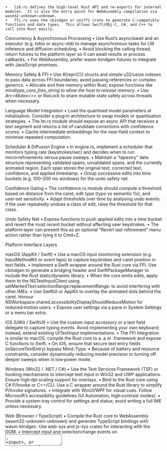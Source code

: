     •	lib.rs defines the high‑level Rust API and re‑exports for internal modules.  It is also the entry point for WebAssembly compilation via wasm32-unknown-unknown.
    •	ffi.rs uses the cbindgen or uniffi crate to generate C‑compatible functions and data types.  This allows Swift/Obj‑C, C#, and C++ to call into Rust easily.

Concurrency & Asynchronous Processing
• Use Rust’s async/await and an executor (e.g. tokio or async-std) to manage asynchronous tasks for LM inference and diffusion scheduling.
• Avoid blocking the calling thread; return futures to the platform layer so it can await results or process callbacks.
• For WebAssembly, prefer wasm-bindgen-futures to integrate with JavaScript promises.

Memory Safety & FFI
• Use #[repr(C)] structs and simple u32/usize indexes to pass data across FFI boundaries; avoid passing references or complex generics.
• Allocate and free memory within Rust; expose functions like mind*type_core_free_string to allow the host to release memory.
• Use Arc<Mutex<*>> or RwLock to share mutable state safely across threads when necessary.

Language Model Integration
• Load the quantised model parameters at initialisation. Consider a plug‑in architecture to swap models or quantisation strategies.
• The lm.rs module should expose an async API that receives a text segment and returns a list of candidate corrections with confidence scores.
• Cache intermediate embeddings for the near‑field context to minimise repeated computation.

Scheduler & Diffusion Engine
• In engine.rs, implement a scheduler that monitors typing rate (keystrokes/sec) and decides when to run micro‑refinements versus pause sweeps.
• Maintain a “tapestry” data structure representing validated spans, unvalidated spans, and the currently animated region. Each span stores the original text, corrected text, confidence, and applied timestamp.
• Group successive edits into time buckets (e.g. 100–200 ms windows) for the undo safety net.

Confidence Gating
• The confidence.rs module should compute a threshold based on distance from the caret, edit type (typo vs semantic fix), and user‑set sensitivity.
• Adapt thresholds over time by analysing undo events: if the user repeatedly undoes a class of edit, raise the threshold for that class.

Undo Safety Net
• Expose functions to push applied edits into a time bucket and revert the most recent bucket without affecting user keystrokes.
• The platform layer can present this as an optional “Revert last refinement” menu action rather than tying it to Cmd+Z.

Platform Interface Layers

macOS (AppKit / Swift)
• Use a macOS input monitoring extension (e.g. InputMethodKit or event taps) to capture keystrokes and caret position in text fields.
• Implement a Swift wrapper around the Rust core via FFI. Use cbindgen to generate a bridging header and SwiftPackageManager to include the Rust static/dynamic library.
• When the core emits edits, apply them to the NSTextInputClient using setMarkedText:selectionRange:replacementRange: to avoid interfering with other IMEs.
• Use SwiftUI or AppKit to overlay the animated dots behind the caret. Honour NSWorkspace.shared.accessibilityDisplayShouldReduceMotion for reduced‑motion users.
• Expose user settings via a pane in System Settings or a menu bar extra.

iOS (UIKit / SwiftUI)
• Use the custom input accessory or a text field delegate to capture typing events. Avoid implementing your own keyboard; instead, extend existing UITextInput implementations.
• The FFI integration is similar to macOS; compile the Rust core to a .a or .framework and expose C functions to Swift.
• On iOS, ensure that secure text entry fields (isSecureTextEntry) bypass Mind::Type.
• Because of battery and resource constraints, consider dynamically reducing model precision or turning off deeper sweeps when in low‑power mode.

Windows (Win32 / .NET / C#)
• Use the Text Services Framework (TSF) or hooking mechanisms to intercept text input in Win32 and UWP applications. Ensure high‑dpi scaling support for overlays.
• Bind to the Rust core using C# P/Invoke or C++/CLI. Use a C wrapper around the Rust library to simplify P/Invoke signatures.
• Integrate with WinUI/WPF for visual cues. Follow Microsoft’s accessibility guidelines (UI Automation, high‑contrast modes).
• Provide a system tray control for settings and status; avoid writing a full IME unless necessary.

Web (Browser / TypeScript)
• Compile the Rust core to WebAssembly (wasm32-unknown-unknown) and generate TypeScript bindings with wasm-bindgen. Use web-sys and js-sys crates for interacting with the DOM.
• Intercept input and selectionchange events on <textarea>, <input>, or contenteditable elements. Pass the current content and caret index to the WebAssembly core.
• Apply returned edits via DOM operations, ensuring not to disrupt the user’s selection. Use CSS animations for the braille/dots indicator.
• Because browsers have strict execution budgets, run the model in a Web Worker to avoid blocking the UI thread.

User Interface & Visual Feedback Guidelines
• Animated symbol: Use a three‑dot motif inspired by Braille that animates in place of text being processed. The dots can cycle or fade, indicating that the text is being cleaned. The animation should progress backwards from the caret.
• Validation band: Draw a subtle band beneath the validated region. On reduced‑motion settings, use a static underline or colour wash.
• Settings: Provide a formality slider (friendly ↔ formal ↔ neutral) and a confidence sensitivity dial. These controls should sync across devices via user preferences.
• Accessibility: Support screen readers by announcing when text has been updated behind the caret (“Text cleaned”). Provide sufficient contrast for visual indicators and respect OS‑level preferences for reduced motion and high contrast.

Build & Packaging
• Use cargo build --release to compile the Rust core. Generate C headers with cbindgen and package the library as .a or .dll for desktop, .framework for iOS/macOS, and .wasm + glue for web.
• For Node integration (web front‑ends), use wasm-pack to produce an npm package with TypeScript declarations.
• Provide pre‑built binaries for common architectures (x86_64, arm64) and support dynamic linking on macOS to satisfy App Store restrictions.
• Use semantic versioning for the core and ensure backward‑compatible C API changes.

Testing & QA
• Unit tests: Cover LM inference, confidence gating, scheduler, and undo logic within Rust using cargo test.
• Fuzzing: Use cargo-fuzz to stress test text processing and FFI boundaries.
• Integration tests: For each platform, create automated tests to simulate typing sessions, verify that caret safety holds, and ensure that edits apply correctly under various speeds and contexts.
• Performance benchmarks: Use criterion.rs to measure latency and memory usage; run on representative hardware.

Summary

This guide lays out a modular, cross‑platform architecture for Mind::Type. By centralising the core logic in a safe, performant Rust crate and exposing it through clear platform bindings, we ensure that behaviour remains consistent across macOS, iOS, Windows, and the web. Adhering to Rust’s safety guarantees and platform‑native UI patterns will deliver the seamless, caret‑safe experience envisioned in the product requirements.
